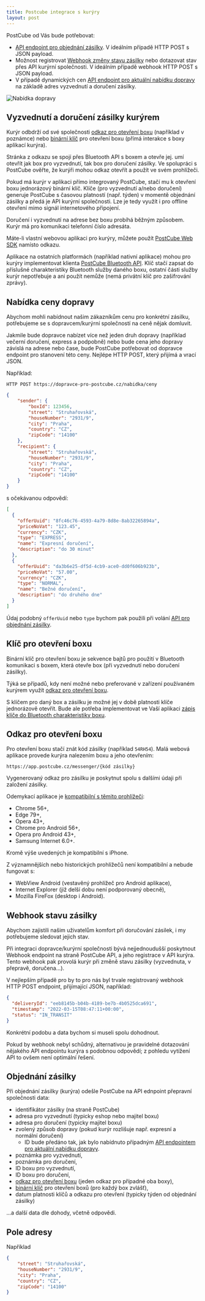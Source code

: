 ```yaml
---
title: Postcube integrace s kurýry
layout: post
---
```


PostCube od Vás bude potřebovat:
* [API endpoint pro objednání zásilky](/docs/kuryri/zasilky.html).
  V ideálním případě HTTP POST s JSON payload.
* Možnost registrovat [Webhook změny stavu zásilky](/docs/kuryri/webhook.html) nebo
  dotazovat stav přes API kurýrní společnosti. V ideálním případě webhook HTTP POST s JSON payload.
* V případě dynamických cen
  [API endpoint pro aktuální nabídku dopravy](/docs/kuryri/dopravy.html) na základě adres
  vyzvednutí a doručení zásilky.

![Nabídka dopravy](/assets/images/nabidka-dopravy.png)

## Vyzvednutí a doručení zásilky kurýrem
Kurýr odbdrží od své společnosti [odkaz pro otevření boxu](/docs/kuryri/odkaz.html)
(například v poznámce) nebo [binární klíč](/docs/kuryri/klic.html) pro otevření boxu
(přímá interakce s boxy aplikací kurýra).

Stránka z odkazu se spojí přes Bluetooth API s boxem a otevře jej. umí otevřít jak box pro vyzvednutí, tak box
pro doručení zásilky. Ve spolupráci s PostCube ověřte, že kurýři mohou odkaz otevřít a použít ve svém prohlížeči.

Pokud má kurýr v aplikaci přímo integrovaný PostCube, stačí mu k otevření boxu jednorázový binární klíč. Klíče
(pro vyzvednutí a/nebo doručení) generuje PostCube s časovou platností (např. týden) v momentě objednání zásilky
a předá je API kurýrní společnosti. Lze je tedy využít i pro offline otevření mimo signál internetového připojení.

Doručení i vyzvednutí na adrese bez boxu probíhá běžným způsobem. Kurýr má pro komunikaci telefonní číslo adresáta.

Máte-li vlastní webovou aplikaci pro kurýry, můžete použít
[PostCube Web SDK](/docs/sdk/web.html) namísto odkazu.

Aplikace na ostatních platformách (například nativní aplikace) mohou pro kurýry implementovat klienta
[PostCube Bluetooth API](/docs/bluetooth/). Klíč stačí zapsat do příslušné charakteristiky
Bluetooth služby daného boxu, ostatní části služby kurýr nepotřebuje a ani použít nemůže (nemá privátní klíč pro
zašifrování zprávy).


Nabídka ceny dopravy
-------------

Abychom mohli nabídnout našim zákazníkům cenu pro konkrétní zásilku, potřebujeme se s dopravcem/kurýrní společností
na ceně nějak domluvit.

Jakmile bude dopravce nabízet více než jeden druh dopravy (například večerní doručení, express
a podpobně) nebo bude cena jeho dopravy závislá na adrese nebo čase, bude PostCube potřebovat od dopravce endpoint
pro stanovení této ceny. Nejlépe HTTP POST, který přijímá a vrací JSON.

Například:

`HTTP POST https://dopravce-pro-postcube.cz/nabidka/ceny`
```json
{
    "sender": {
        "boxId": 123456,
        "street": "Struhařovská",
        "houseNumber": "2931/9",
        "city": "Praha",
        "country": "CZ",
        "zipCode": "14100"
    },
    "recipient": {
        "street": "Struhařovská",
        "houseNumber": "2931/9",
        "city": "Praha",
        "country": "CZ",
        "zipCode": "14100"
    }
}
```

s očekávanou odpovědí:

```json
[
  {
    "offerUuid": "8fc46c76-4593-4a79-8d8e-8ab32265894a",
    "priceNoVat": "123.45",
    "currency": "CZK",
    "type": "EXPRESS",
    "name": "Expresní doručení",
    "description": "do 30 minut"
  },
  {
    "offerUuid": "da3b6e25-df5d-4cb9-ace0-dd0f606b923b",
    "priceNoVat": "57.00",
    "currency": "CZK",
    "type": "NORMAL",
    "name": "Bežné doručení",
    "description": "do druhého dne"
  }
]
```

Údaj podobný `offerUuid` nebo `type` bychom pak použili při volání
[API pro objednání zásilky](/docs/kuryri/zasilky.html).


Klíč pro otevření boxu
-------------

Binární klíč pro otevření boxu je sekvence bajtů pro použití v Bluetooth komunikaci s boxem, která otevře box
(při vyzvednutí nebo doručení zásilky).

Týká se případů, kdy není možné nebo preferované v zařízení používaném kurýrem
využít [odkaz pro otevření boxu](/docs/kuryri/odkaz.html).

S klíčem pro daný box a zásilku je možné jej v době platnosti klíče jednorázově otevřít. Bude ale potřeba implementovat
ve Vaší aplikaci
[zápis klíče do Bluetooth charakteristiky boxu](/docs/bluetooth/#otevření-boxu-binárním-klíčem).


Odkaz pro otevření boxu
-------------

Pro otevření boxu stačí znát kód zásilky (například `54RH54`). Malá webová aplikace provede kurýra nalezením boxu
a jeho otevřením:
```
https://app.postcube.cz/messenger/{kód zásilky}
```

Vygenerovaný odkaz pro zásilku je poskytnut spolu s dalšími údaji při založení zásilky.

Odemykací aplikace je [kompatibilní s těmito prohlížeči](https://developer.mozilla.org/en-US/docs/Web/API/Bluetooth/requestDevice):
* Chrome 56+,
* Edge 79+,
* Opera 43+,
* Chrome pro Android 56+,
* Opera pro Android 43+,
* Samsung Internet 6.0+.

Kromě výše uvedených je kompatibilní s iPhone.

Z významnějších nebo historických prohlížečů není kompatibilní a nebude fungovat s:
* WebView Android (vestavěný prohlížeč pro Android aplikace),
* Internet Explorer (již delší dobu není podporovaný obecně),
* Mozilla FireFox (desktop i Android).


Webhook stavu zásilky
-------------

Abychom zajistili našim uživatelům komfort při doručování zásilek, i my potřebujeme sledovat jejich stav.

Při integraci dopravce/kurýrní společnosti bývá nejjednoudušší poskytnout Webhook endpoint na straně PostCube API,
a jeho registrace v API kurýra. Tento webhook pak provolá kurýr při změně stavu zásilky
(vyzvednuta, v přepravě, doručena...).

V nejlepším případě pro by to pro nás byl trvale registrovaný webhook HTTP POST endpoint, přijímající JSON, například:
```json
{
  "deliveryId": "eeb8145b-b04b-4189-be7b-4b0525dca691",
  "timestamp": "2022-03-15T08:47:11+00:00",
  "status": "IN_TRANSIT"
}
```

Konkrétní podobu a data bychom si museli spolu dohodnout.

Pokud by webhook nebyl schůdný, alternativou je pravidelné dotazování nějakého API endpointu kurýra s podobnou odpovědí; 
z pohledu vytížení API to ovšem není optimální řešení.


Objednání zásilky
-------------

Při objednání zásilky (kurýra) odešle PostCube na API ednpoint přepravní společnosti data:
* identifikátor zásilky (na straně PostCube)
* adresa pro vyzvednutí (typicky eshop nebo majitel boxu)
* adresa pro doručení (typicky majitel boxu)
* zvolený způsob dopravy (pokud kurýr rozlišuje např. expresní a normální doručení)
  * ID bude předáno tak, jak bylo nabídnuto případným 
    [API endpointem pro aktuální nabídku dopravy](/docs/kuryri/dopravy.html).
* poznámka pro vyzvednutí,
* poznámka pro doručení,
* ID boxu pro vyzvednutí,
* ID boxu pro doručení,
* [odkaz pro otevření boxu](/docs/kuryri/odkaz.html) (jeden odkaz pro případné oba boxy),
* [binární klíč](/docs/kuryri/klic.html) pro otevření boxů (pro každý box zvlášť),
* datum platnosti klíčů a odkazu pro otevření (typicky týden od objednání zásilky)

...a další data dle dohody, včetně odpovědi.

## Pole adresy
Například
```json
{
    "street": "Struhařovská",
    "houseNumber": "2931/9",
    "city": "Praha",
    "country": "CZ",
    "zipCode": "14100"
}
```

